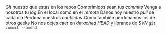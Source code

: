 *Git* nuestro que estás en los repos 
Comprimidos sean tus *commits* 
Venga a nosotros tu *log*
En el local como en el *remote* 
Danos hoy nuestro *pull* de cada día 
Perdona nuestros *conflictos* 
Como también perdonamos los de otros geeks 
No nos dejes caer en *detached HEAD*
y líbranos de *SVN*
`git commit --amend`

